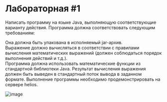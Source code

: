 <h1>Лабораторная #1</h1>
Написать программу на языке Java, выполняющую соответствующие варианту действия. Программа должна соответствовать следующим требованиям:<br>

Она должна быть упакована в исполняемый jar-архив.<br>
Выражение должно вычисляться в соответствии с правилами вычисления математических выражений (должен соблюдаться порядок выполнения действий и т.д.).<br>
Программа должна использовать математические функции из стандартной библиотеки Java.
Результат вычисления выражения должен быть выведен в стандартный поток вывода в заданном формате.
Выполнение программы необходимо продемонстрировать на сервере helios.

![image](https://user-images.githubusercontent.com/103372056/174411305-722eaf54-60d1-40d3-88c6-8487631271be.png)

